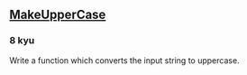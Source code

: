 <h2><a href=https://www.codewars.com/kata/57a0556c7cb1f31ab3000ad7/train/csharp target="_blank">MakeUpperCase</a></h2><h3>8 kyu</h3><p>Write a function which converts the input string to uppercase.</p>